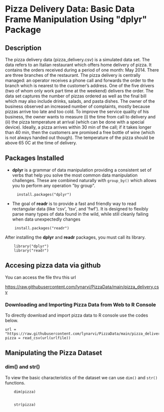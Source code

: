 # Pizza Delivery Data: Basic Data Frame Manipulation Using "dplyr" Package 

## Description
The pizza delivery data (pizza_delivery.csv) is a simulated data set. The data refers to
an Italian restaurant which offers home delivery of pizza. It contains the orders received
during a period of one month: May 2014. There are three branches of the restaurant.
The pizza delivery is centrally managed: an operator receives a phone call and forwards
the order to the branch which is nearest to the customer’s address. One of the five
drivers (two of whom only work part time at the weekend) delivers the order. The data
set captures the number of pizzas ordered as well as the final bill which may also
include drinks, salads, and pasta dishes. The owner of the business observed an
increased number of complaints, mostly because pizzas arrive too late and too cold. To
improve the service quality of his business, the owner wants to measure (i) the time
from call to delivery and (ii) the pizza temperature at arrival (which can be done with a
special device). Ideally, a pizza arrives within 30 min of the call; if it takes longer than 40
min, then the customers are promised a free bottle of wine (which is not always handed
out though). The temperature of the pizza should be above 65 0C at the time of delivery.

## Packages Installed

- **dplyr** is a grammar of data manipulation providing a consistent set of verbs that help you solve the most common data manipulation challenges. These are combined naturally with `group_by()` which allows you to perform any operation "by group".

        install.packages("dplyr")
    
 - The goal of **readr** is to provide a fast and friendly way to read rectangular data (like 'csv', 'tsv', and 'fwf'). It is designed to flexibly parse many types of data found in the wild, while still cleanly failing when data unexpectedly changes
 
        install.packages("readr")

After installing the **dplyr** and **readr** packages, you must call its library.

        library("dplyr")
        library("readr")

## Accesing pizza data via github
You can access the file thru this url

https://raw.githubusercontent.com/lynarvi/PizzaData/main/pizza_delivery.csv

### Downloading and Importing Pizza Data from Web to R Console
To directly download and import pizza data to R console use the codes below.

    url = "https://raw.githubusercontent.com/lynarvi/PizzaData/main/pizza_delivery.csv"
    pizza = read_csv(url(urlfile))

## Manipulating the Pizza Dataset 

### dim() and str()
To view the basic characteristics of the dataset we can use `dim()` and `str()` functions.

        dim(pizza)
        
        
        str(pizza)










